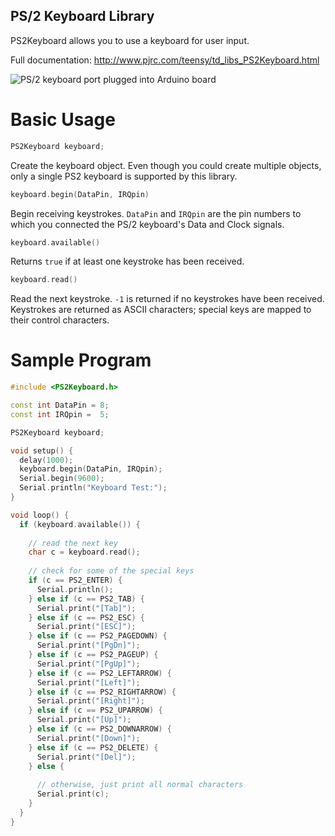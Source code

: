 ## PS/2 Keyboard Library

PS2Keyboard allows you to use a keyboard for user input. 

Full documentation: http://www.pjrc.com/teensy/td_libs_PS2Keyboard.html

![PS/2 keyboard port plugged into Arduino board](http://www.pjrc.com/teensy/td_libs_PS2Keyboard.jpg)

# Basic Usage

```c++
PS2Keyboard keyboard;
```
Create the keyboard object. Even though you could create multiple objects, only a single PS2 keyboard is supported by this library.

```c++
keyboard.begin(DataPin, IRQpin)
```
Begin receiving keystrokes. `DataPin` and `IRQpin` are the pin numbers to which you connected the PS/2 keyboard's Data and Clock signals.

```c++
keyboard.available()
```
Returns `true` if at least one keystroke has been received.

```c++
keyboard.read()
```
Read the next keystroke. `-1` is returned if no keystrokes have been received. Keystrokes are returned as ASCII characters; special keys are mapped to their control characters.

# Sample Program
```c++
#include <PS2Keyboard.h>

const int DataPin = 8;
const int IRQpin =  5;

PS2Keyboard keyboard;

void setup() {
  delay(1000);
  keyboard.begin(DataPin, IRQpin);
  Serial.begin(9600);
  Serial.println("Keyboard Test:");
}

void loop() {
  if (keyboard.available()) {
    
    // read the next key
    char c = keyboard.read();
    
    // check for some of the special keys
    if (c == PS2_ENTER) {
      Serial.println();
    } else if (c == PS2_TAB) {
      Serial.print("[Tab]");
    } else if (c == PS2_ESC) {
      Serial.print("[ESC]");
    } else if (c == PS2_PAGEDOWN) {
      Serial.print("[PgDn]");
    } else if (c == PS2_PAGEUP) {
      Serial.print("[PgUp]");
    } else if (c == PS2_LEFTARROW) {
      Serial.print("[Left]");
    } else if (c == PS2_RIGHTARROW) {
      Serial.print("[Right]");
    } else if (c == PS2_UPARROW) {
      Serial.print("[Up]");
    } else if (c == PS2_DOWNARROW) {
      Serial.print("[Down]");
    } else if (c == PS2_DELETE) {
      Serial.print("[Del]");
    } else {
      
      // otherwise, just print all normal characters
      Serial.print(c);
    }
  }
}
```
